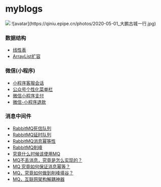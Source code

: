 # myblogs

 

 
<img src="https://qiniu.epipe.cn/photos/2020-05-01_大鹏古城一行.jpg">
![avatar](https://qiniu.epipe.cn/photos/2020-05-01_大鹏古城一行.jpg)
<br/>
 

### 数据结构
- [线性表](https://coderpwh.net/2018/10/05/xianxingbiao/)
- [ArrayList扩容](https://coderpwh.net/2018/10/18/ArrayList/)

### 微信(小程序)
- [小程序客服会话](https://coderpwh.net/2019/04/10/xiaochengxukehuhuihua/)
- [公众号个性化菜单栏](https://coderpwh.net/2019/04/14/gongzhonghaocaidanlan/)
- [微信小程序支付](https://coderpwh.net/2019/05/15/wx-pay/)
- [微信-小程序退款](https://coderpwh.net/2019/05/19/wx-returen-money/)

### 消息中间件
- [RabbitMQ死信队列](https://coderpwh.net/2021/02/01/RabbitMQ--Dead/)
- [RabbitMQ延时队列](https://coderpwh.net/2021/02/04/RabbitMQ--time/)
- [RabbitMQ消息幂等性](https://coderpwh.net/2021/02/05/RabbitMQ--idempotence/)
- [RabbitMQ削峰](https://coderpwh.net/2021/02/05/RabbitMQ--idempotence/)
- [究竟什么时候该使用MQ ](https://mp.weixin.qq.com/s/_kXoRBAotb4GXoDTqTObYQ) 
- [MQ不丢消息，究竟是怎么实现的？](https://mp.weixin.qq.com/s/1-weXF5iL6i13IhSrrIOfg)  
- [MQ 究竟如何保证消息幂等？](https://mp.weixin.qq.com/s/lh1yLcKHDLSCatdA9EY6wQ)
- [MQ，究竟如何做到削峰填谷？](https://mp.weixin.qq.com/s/2gqajSPgwF67hrl9alRLJg)
- [MQ，互联网架构解耦神器](https://mp.weixin.qq.com/s/2PFd4xQ9F9S_9g23WtyFGw)
